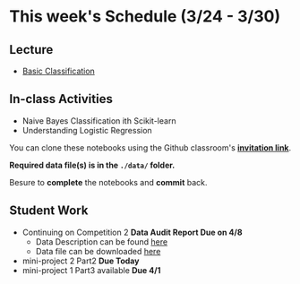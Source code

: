 # This week's Schedule (3/24 - 3/30)

## Lecture
+ [Basic Classification](https://docs.google.com/presentation/d/1LhrVq2Q9fnH5fU-X859qA2phK75GMFfhn9Svb7bjSO0/edit?usp=sharing)

## In-class Activities
+ Naive Bayes Classification ith Scikit-learn
+ Understanding Logistic Regression

You can clone these notebooks using the Github classroom's [__invitation link__](https://classroom.github.com/a/CgBGz1Df).

__Required data file(s) is in the `./data/` folder.__

Besure to __complete__ the notebooks and __commit__ back.

## Student Work
+ Continuing on Competition 2 __Data Audit Report Due on 4/8__
  + Data Description can be found [here](https://archive.ics.uci.edu/ml/datasets/default+of+credit+card+clients)
  + Data file can be downloaded [here](https://archive.ics.uci.edu/ml/machine-learning-databases/00350/default%20of%20credit%20card%20clients.xls)
+ mini-project 2 Part2  __Due Today__
+ mini-project 1 Part3 available __Due 4/1__
